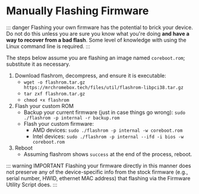 # Manually Flashing Firmware

::: danger
Flashing your own firmware has the potential to brick your device. Do not do this unless you are sure you know what you're doing **and have a way to recover from a bad flash**. Some level of knowledge with using the Linux command line is required.
:::

The steps below assume you are flashing an image named `coreboot.rom`; substitute it as necessary.

1. Download flashrom, decompress, and ensure it is executable:
   * `wget -o flashrom.tar.gz https://mrchromebox.tech/files/util/flashrom-libpci38.tar.gz`
   * `tar zxf flashrom.tar.gz`
   * `chmod +x flashrom`
2. Flash your custom ROM
   * Backup your current firmware (just in case things go wrong):
     `sudo ./flashrom -p internal -r backup.rom`
   * Flash your custom firmware: 
       * AMD devices: `sudo ./flashrom -p internal -w coreboot.rom`
       * Intel devices: `sudo ./flashrom -p internal --ifd -i bios -w coreboot.rom`
3. Reboot
   * Assuming flashrom shows `success` at the end of the process, reboot.

::: warning IMPORTANT
Flashing your firmware directly in this manner does not preserve any of the device-specific info from the stock firmware (e.g., serial number, HWID, ethernet MAC address) that flashing via the Firmware Utility Script does. 
:::
